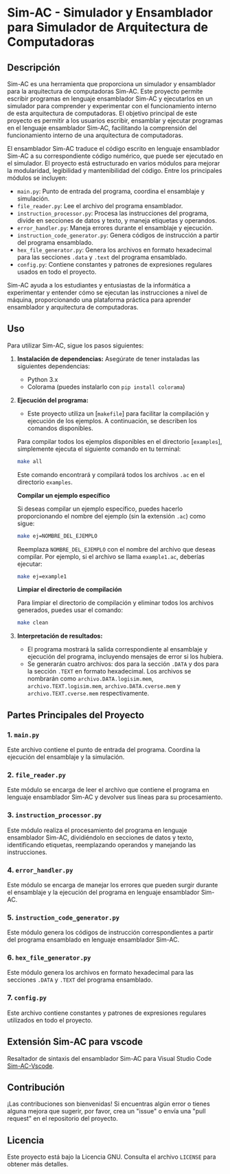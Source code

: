 # Sim-AC - Simulador y Ensamblador para Simulador de Arquitectura de Computadoras

## Descripción
Sim-AC es una herramienta que proporciona un simulador y ensamblador para la arquitectura de computadoras Sim-AC. Este proyecto permite escribir programas en lenguaje ensamblador Sim-AC y ejecutarlos en un simulador para comprender y experimentar con el funcionamiento interno de esta arquitectura de computadoras.
El objetivo principal de este proyecto es permitir a los usuarios escribir, ensamblar y ejecutar programas en el lenguaje ensamblador Sim-AC, facilitando la comprensión del funcionamiento interno de una arquitectura de computadoras.

El ensamblador Sim-AC traduce el código escrito en lenguaje ensamblador Sim-AC a su correspondiente código numérico, que puede ser ejecutado en el simulador. El proyecto está estructurado en varios módulos para mejorar la modularidad, legibilidad y mantenibilidad del código. Entre los principales módulos se incluyen:

- `main.py`: Punto de entrada del programa, coordina el ensamblaje y simulación.
- `file_reader.py`: Lee el archivo del programa ensamblador.
- `instruction_processor.py`: Procesa las instrucciones del programa, divide en secciones de datos y texto, y maneja etiquetas y operandos.
- `error_handler.py`: Maneja errores durante el ensamblaje y ejecución.
- `instruction_code_generator.py`: Genera códigos de instrucción a partir del programa ensamblado.
- `hex_file_generator.py`: Genera los archivos en formato hexadecimal para las secciones `.data` y `.text` del programa ensamblado.
- `config.py`: Contiene constantes y patrones de expresiones regulares usados en todo el proyecto.

Sim-AC ayuda a los estudiantes y entusiastas de la informática a experimentar y entender cómo se ejecutan las instrucciones a nivel de máquina, proporcionando una plataforma práctica para aprender ensamblador y arquitectura de computadoras.

## Uso
Para utilizar Sim-AC, sigue los pasos siguientes:

1. **Instalación de dependencias:** Asegúrate de tener instaladas las siguientes dependencias:
   - Python 3.x
   - Colorama (puedes instalarlo con `pip install colorama`)

2. **Ejecución del programa:**
   - Este proyecto utiliza un [`makefile`] para facilitar la compilación y ejecución de los ejemplos. A continuación, se describen los comandos disponibles.
   
   Para compilar todos los ejemplos disponibles en el directorio [`examples`], simplemente ejecuta el siguiente comando en tu terminal:

   ```bash
   make all
   ```

   Este comando encontrará y compilará todos los archivos `.ac` en el directorio `examples`.

   **Compilar un ejemplo específico**

   Si deseas compilar un ejemplo específico, puedes hacerlo proporcionando el nombre del ejemplo (sin la extensión `.ac`) como sigue:

   ```bash
   make ej=NOMBRE_DEL_EJEMPLO
   ```

   Reemplaza `NOMBRE_DEL_EJEMPLO` con el nombre del archivo que deseas compilar. Por ejemplo, si el archivo se llama `example1.ac`, deberías ejecutar:

   ```bash
   make ej=example1
   ```

   **Limpiar el directorio de compilación**

   Para limpiar el directorio de compilación y eliminar todos los archivos generados, puedes usar el comando:

   ```bash
   make clean
   ```

3. **Interpretación de resultados:**
   - El programa mostrará la salida correspondiente al ensamblaje y ejecución del programa, incluyendo mensajes de error si los hubiera.
   - Se generarán cuatro archivos: dos para la sección `.DATA` y dos para la sección `.TEXT` en formato hexadecimal. Los archivos se nombrarán como `archivo.DATA.logisim.mem`, `archivo.TEXT.logisim.mem`, `archivo.DATA.cverse.mem` y `archivo.TEXT.cverse.mem` respectivamente.

## Partes Principales del Proyecto

### 1. `main.py`
Este archivo contiene el punto de entrada del programa. Coordina la ejecución del ensamblaje y la simulación.

### 2. `file_reader.py`
Este módulo se encarga de leer el archivo que contiene el programa en lenguaje ensamblador Sim-AC y devolver sus líneas para su procesamiento.

### 3. `instruction_processor.py`
Este módulo realiza el procesamiento del programa en lenguaje ensamblador Sim-AC, dividiéndolo en secciones de datos y texto, identificando etiquetas, reemplazando operandos y manejando las instrucciones.

### 4. `error_handler.py`
Este módulo se encarga de manejar los errores que pueden surgir durante el ensamblaje y la ejecución del programa en lenguaje ensamblador Sim-AC.

### 5. `instruction_code_generator.py`
Este módulo genera los códigos de instrucción correspondientes a partir del programa ensamblado en lenguaje ensamblador Sim-AC.

### 6. `hex_file_generator.py`
Este módulo genera los archivos en formato hexadecimal para las secciones `.DATA` y `.TEXT` del programa ensamblado.

### 7. `config.py`
Este archivo contiene constantes y patrones de expresiones regulares utilizados en todo el proyecto.

## Extensión Sim-AC para vscode
Resaltador de sintaxis del ensamblador Sim-AC para Visual Studio Code [Sim-AC-Vscode](https://marketplace.visualstudio.com/items?itemName=vscode-sim-ac.sim-ac).

## Contribución
¡Las contribuciones son bienvenidas! Si encuentras algún error o tienes alguna mejora que sugerir, por favor, crea un "issue" o envía una "pull request" en el repositorio del proyecto.

## Licencia
Este proyecto está bajo la Licencia GNU. Consulta el archivo `LICENSE` para obtener más detalles.
